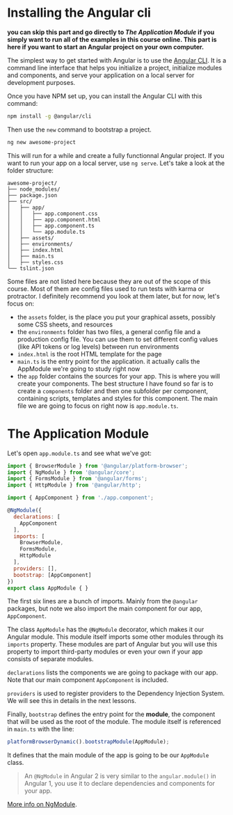 # Installing the Angular cli
**you can skip this part and go directly to _The Application Module_ if you simply want to run all of the examples in this course online. This part is here if you want to start an Angular project on your own computer.**

The simplest way to get started with Angular is to use the [Angular CLI](https://cli.angular.io/). It is a command line interface that helps you initialize a project, initialize modules and components, and serve your application on a local server for development purposes.

Once you have NPM set up, you can install the Angular CLI with this command:

```bash
npm install -g @angular/cli
```

Then use the `new` command to bootstrap a project.

```bash
ng new awesome-project
```

This will run for a while and create a fully functionnal Angular project. If you want to run your app on a local server, use `ng serve`. Let's take a look at the folder structure:

```
awesome-project/
├── node_modules/
├── package.json
├── src/
│   ├── app/
│   │   ├── app.component.css
│   │   ├── app.component.html
│   │   ├── app.component.ts
│   │   └── app.module.ts
│   ├── assets/
│   ├── environments/
│   ├── index.html
│   ├── main.ts
│   ├── styles.css
└── tslint.json
```

Some files are not listed here because they are out of the scope of this course. Most of them are config files used to run tests with karma or protractor. I definitely recommend you look at them later, but for now, let's focus on:

* the `assets` folder, is the place you put your graphical assets, possibly some CSS sheets, and resources
* the `environments` folder has two files, a general config file and a production config file. You can use them to set different config values (like API tokens or log levels) between run environments
* `index.html` is the root HTML template for the page
* `main.ts` is the entry point for the application. it actually calls the AppModule we're going to study right now
* the `app` folder contains the sources for your app. This is where you will create your components. The best structure I have found so far is to create a `components` folder and then one subfolder per component, containing scripts, templates and styles for this component. The main file we are going to focus on right now is `app.module.ts`.

# The Application Module

Let's open `app.module.ts` and see what we've got:

```javascript
import { BrowserModule } from '@angular/platform-browser';
import { NgModule } from '@angular/core';
import { FormsModule } from '@angular/forms';
import { HttpModule } from '@angular/http';

import { AppComponent } from './app.component';

@NgModule({
  declarations: [
    AppComponent
  ],
  imports: [
    BrowserModule,
    FormsModule,
    HttpModule
  ],
  providers: [],
  bootstrap: [AppComponent]
})
export class AppModule { }
```

The first six lines are a bunch of imports. Mainly from the `@angular` packages, but note we also import the main component for our app, `AppComponent`.

The class `AppModule` has the `@NgModule` decorator, which makes it our Angular module. This module itself imports some other modules through its `imports` property. These modules are part of Angular but you will use this property to import third-party modules or even your own if your app consists of separate modules.

`declarations` lists the components we are going to package with our app. Note that our main component `AppComponent` is included.

`providers` is used to register providers to the Dependency Injection System. We will see this in details in the next lessons.

Finally, `bootstrap` defines the entry point for the **module**, the component that will be used as the root of the module. The module itself is referenced in `main.ts` with the line:

```javascript
platformBrowserDynamic().bootstrapModule(AppModule);
```

It defines that the main module of the app is going to be our `AppModule` class.

> An `@NgModule` in Angular 2 is very similar to the `angular.module()` in Angular 1, you use it to declare dependencies and components for your app.

[More info on NgModule](https://angular.io/docs/ts/latest/guide/ngmodule.html).
